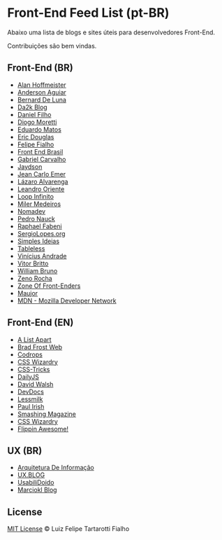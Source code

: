 Front-End Feed List (pt-BR)
=========

Abaixo uma lista de blogs e sites úteis para desenvolvedores Front-End. 

Contribuições são bem vindas.

## Front-End (BR)

* [Alan Hoffmeister](http://alanhoff.com/)
* [Anderson Aguiar](http://andersonaguiar.com.br/)
* [Bernard De Luna](http://bernarddeluna.com/)
* [Da2k Blog](http://blog.da2k.com.br/)
* [Daniel Filho](http://damniel.com/)
* [Diogo Moretti](http://diogo.nu/)
* [Eduardo Matos](http://eduardomatos.me/)
* [Eric Douglas](http://ericdouglas.github.io/)
* [Felipe Fialho](http://www.felipefialho.com/) 
* [Front End Brasil](http://www.frontendbrasil.com.br/)
* [Gabriel Carvalho](http://www.carvalhoweb.com/)
* [Jaydson](http://jaydson.org/)
* [Jean Carlo Emer](http://jcemer.com/)
* [Lázaro Alvarenga](http://alvarenga.herokuapp.com/)
* [Leandro Oriente](http://leandrooriente.com/)
* [Loop Infinito](http://loopinfinito.com.br/)
* [Miler Medeiros](http://blog.millermedeiros.com/)
* [Nomadev](http://nomadev.com.br/)
* [Pedro Nauck](http://pedronauck.com/)
* [Raphael Fabeni](http://www.raphaelfabeni.com.br/blog)
* [SergioLopes.org](http://sergiolopes.org/)
* [Simples Ideias](http://simplesideias.com.br/)
* [Tableless](http://tableless.com.br/)
* [Vinícius Andrade](http://vicnicius.github.io/)
* [Vitor Britto](http://www.vitorbritto.com.br/blog)
* [William Bruno](http://wbruno.com.br/)
* [Zeno Rocha](http://zenorocha.com/blog)
* [Zone Of Front-Enders](http://zofe.com.br/)
* [Maujor](http://www.maujor.com/)
* [MDN - Mozilla Developer Network](https://developer.mozilla.org/pt-BR/)

## Front-End (EN) 

* [A List Apart](http://alistapart.com/)
* [Brad Frost Web](http://bradfrostweb.com/)
* [Codrops](http://tympanus.net/codrops)
* [CSS Wizardry](http://csswizardry.com/)
* [CSS-Tricks](http://css-tricks.com/)
* [DailyJS](http://dailyjs.com/)
* [David Walsh](http://davidwalsh.name/)
* [DevDocs](http://devdocs.io/)
* [Lessmilk](http://blog.lessmilk.com/)
* [Paul Irish](http://paulirish.com/)
* [Smashing Magazine](http://www.smashingmagazine.com/)
* [CSS Wizardry](http://csswizardry.com/)
* [Flippin Awesome!](http://flippinawesome.org/category/web/)

## UX (BR)

* [Arquitetura De Informação](http://arquiteturadeinformacao.com/)
* [UX.BLOG](http://www.uxdesign.blog.br/)
* [UsabiliDoido](http://usabilidoido.com.br/)
* [Marciokl Blog](http://marciokl.com/blog/)

## License
 
[MIT License](http://felipefialho.mit-license.org/) © Luiz Felipe Tartarotti Fialho
